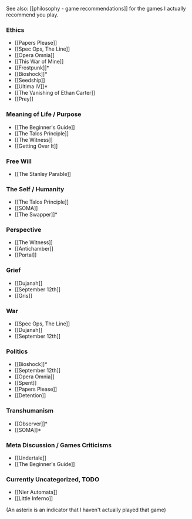 See also: [[philosophy - game recommendations]] for the games I actually recommend you play.

### Ethics

 - [[Papers Please]]
 - [[Spec Ops, The Line]]
 - [[Opera Omnia]]
 - [[This War of Mine]]
 - [[Frostpunk]]\*
 - [[Bioshock]]\*
 - [[Seedship]]
 - [[Ultima IV]]\*
 - [[The Vanishing of Ethan Carter]]
 - [[Prey]]

### Meaning of Life / Purpose

 - [[The Beginner's Guide]]
 - [[The Talos Principle]]
 - [[The Witness]]
 - [[Getting Over It]]

### Free Will

 - [[The Stanley Parable]]

### The Self / Humanity

 - [[The Talos Principle]]
 - [[SOMA]]
 - [[The Swapper]]\*

### Perspective

 - [[The Witness]]
 - [[Antichamber]]
 - [[Portal]]

### Grief

 - [[Dujanah]]
 - [[September 12th]]
 - [[Gris]]

### War

 - [[Spec Ops, The Line]]
 - [[Dujanah]]
 - [[September 12th]]

### Politics

 - [[Bioshock]]\*
 - [[September 12th]]
 - [[Opera Omnia]]
 - [[Spent]]
 - [[Papers Please]]
 - [[Detention]]

### Transhumanism

 - [[Observer]]\*
 - [[SOMA]]\*

### Meta Discussion / Games Criticisms

 - [[Undertale]]
 - [[The Beginner's Guide]]

### Currently Uncategorized, TODO

 - [[Nier Automata]]
 - [[Little Inferno]]

(An asterix is an indicator that I haven't actually played that game)
